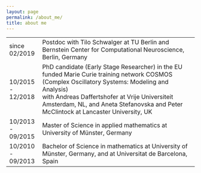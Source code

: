 ```yaml
---
layout: page
permalink: /about_me/
title: about me
---
```



<table class="tg">
  <tr>
    <td> since <br/>  02/2019  </td>
    <td>Postdoc with Tilo Schwalger at TU Berlin and Bernstein Center for Computational Neuroscience, Berlin, Germany</td>
  </tr>
  <tr>
    <td>10/2015 -<br/>12/2018</td>
    <td>PhD candidate (Early Stage Researcher) in the EU funded Marie Curie training network COSMOS (Complex Oscillatory Systems: Modeling and Analysis)<br>with Andreas Daffertshofer at Vrije Universiteit Amsterdam, NL, and Aneta Stefanovska and Peter McClintock at Lancaster University, UK</td>
  </tr>
  <tr>
    <td>10/2013 -<br/>09/2015</td>
    <td>Master of Science in applied mathematics at University of Münster, Germany</td>
  </tr>
  <tr>
    <td>10/2010 -<br/>09/2013</td>
    <td>Bachelor of Science in mathematics at University of Münster, Germany, and at Universitat de Barcelona, Spain</td>
  </tr>
</table>

